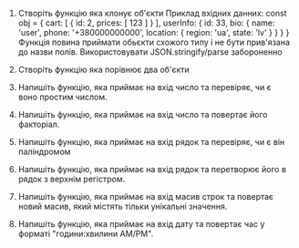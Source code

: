 1. Створіть функцію яка клонує об'єкти
Приклад вхідних данних:
const obj = {
    cart: [
        {
            id: 2,
            prices: [
                123
            ]
        }
    ],
    userInfo: {
        id: 33,
        bio: {
            name: 'user',
            phone: '+380000000000',
            location: {
                region: 'ua',
                state: 'lv'
            }
        }
    }
}
Функція повина приймати обьєкти схожого типу і не бути прив'язана до назви полів. Використовувати JSON.stringify/parse забороненно

2. Створіть функцію яка порівнює два об'єкти
3. Напишіть функцію, яка приймає на вхід число та перевіряє, чи є воно простим числом.
4. Напишіть функцію, яка приймає на вхід число та повертає його факторіал.
5. Напишіть функцію, яка приймає на вхід рядок та перевіряє, чи є він паліндромом 
6. Напишіть функцію, яка приймає на вхід рядок та перетворює його в рядок з верхнім регістром.
7. Напишіть функцію, яка приймає на вхід масив строк та повертає новий масив, який містять тільки унікальні значення.
8. Напишіть функцію, яка приймає на вхід дату та повертає час у форматі "години:хвилини AM/PM".